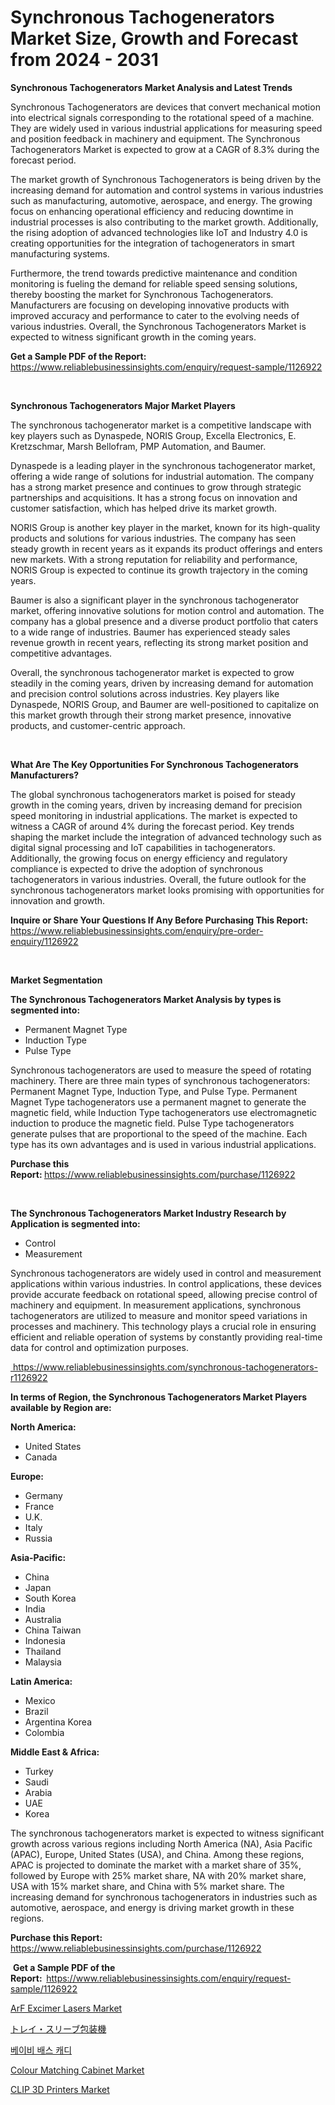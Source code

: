 <p><h1>Synchronous Tachogenerators Market Size, Growth and Forecast from 2024 - 2031</h1></p><p><strong>Synchronous Tachogenerators Market Analysis and Latest Trends</strong></p>
<p><p>Synchronous Tachogenerators are devices that convert mechanical motion into electrical signals corresponding to the rotational speed of a machine. They are widely used in various industrial applications for measuring speed and position feedback in machinery and equipment. The Synchronous Tachogenerators Market is expected to grow at a CAGR of 8.3% during the forecast period.</p><p>The market growth of Synchronous Tachogenerators is being driven by the increasing demand for automation and control systems in various industries such as manufacturing, automotive, aerospace, and energy. The growing focus on enhancing operational efficiency and reducing downtime in industrial processes is also contributing to the market growth. Additionally, the rising adoption of advanced technologies like IoT and Industry 4.0 is creating opportunities for the integration of tachogenerators in smart manufacturing systems.</p><p>Furthermore, the trend towards predictive maintenance and condition monitoring is fueling the demand for reliable speed sensing solutions, thereby boosting the market for Synchronous Tachogenerators. Manufacturers are focusing on developing innovative products with improved accuracy and performance to cater to the evolving needs of various industries. Overall, the Synchronous Tachogenerators Market is expected to witness significant growth in the coming years.</p></p>
<p><strong>Get a Sample PDF of the Report:&nbsp;</strong> <a href="https://www.reliablebusinessinsights.com/enquiry/request-sample/1126922">https://www.reliablebusinessinsights.com/enquiry/request-sample/1126922</a></p>
<p>&nbsp;</p>
<p><strong>Synchronous Tachogenerators Major Market Players</strong></p>
<p><p>The synchronous tachogenerator market is a competitive landscape with key players such as Dynaspede, NORIS Group, Excella Electronics, E. Kretzschmar, Marsh Bellofram, PMP Automation, and Baumer. </p><p>Dynaspede is a leading player in the synchronous tachogenerator market, offering a wide range of solutions for industrial automation. The company has a strong market presence and continues to grow through strategic partnerships and acquisitions. It has a strong focus on innovation and customer satisfaction, which has helped drive its market growth.</p><p>NORIS Group is another key player in the market, known for its high-quality products and solutions for various industries. The company has seen steady growth in recent years as it expands its product offerings and enters new markets. With a strong reputation for reliability and performance, NORIS Group is expected to continue its growth trajectory in the coming years.</p><p>Baumer is also a significant player in the synchronous tachogenerator market, offering innovative solutions for motion control and automation. The company has a global presence and a diverse product portfolio that caters to a wide range of industries. Baumer has experienced steady sales revenue growth in recent years, reflecting its strong market position and competitive advantages.</p><p>Overall, the synchronous tachogenerator market is expected to grow steadily in the coming years, driven by increasing demand for automation and precision control solutions across industries. Key players like Dynaspede, NORIS Group, and Baumer are well-positioned to capitalize on this market growth through their strong market presence, innovative products, and customer-centric approach.</p></p>
<p>&nbsp;</p>
<p><strong>What Are The Key Opportunities For Synchronous Tachogenerators Manufacturers?</strong></p>
<p><p>The global synchronous tachogenerators market is poised for steady growth in the coming years, driven by increasing demand for precision speed monitoring in industrial applications. The market is expected to witness a CAGR of around 4% during the forecast period. Key trends shaping the market include the integration of advanced technology such as digital signal processing and IoT capabilities in tachogenerators. Additionally, the growing focus on energy efficiency and regulatory compliance is expected to drive the adoption of synchronous tachogenerators in various industries. Overall, the future outlook for the synchronous tachogenerators market looks promising with opportunities for innovation and growth.</p></p>
<p><strong>Inquire or Share Your Questions If Any Before Purchasing This Report:</strong> <a href="https://www.reliablebusinessinsights.com/enquiry/pre-order-enquiry/1126922">https://www.reliablebusinessinsights.com/enquiry/pre-order-enquiry/1126922</a></p>
<p>&nbsp;</p>
<p><strong>Market Segmentation</strong></p>
<p><strong>The Synchronous Tachogenerators Market Analysis by types is segmented into:</strong></p>
<p><ul><li>Permanent Magnet Type</li><li>Induction Type</li><li>Pulse Type</li></ul></p>
<p><p>Synchronous tachogenerators are used to measure the speed of rotating machinery. There are three main types of synchronous tachogenerators: Permanent Magnet Type, Induction Type, and Pulse Type. Permanent Magnet Type tachogenerators use a permanent magnet to generate the magnetic field, while Induction Type tachogenerators use electromagnetic induction to produce the magnetic field. Pulse Type tachogenerators generate pulses that are proportional to the speed of the machine. Each type has its own advantages and is used in various industrial applications.</p></p>
<p><strong>Purchase this Report:&nbsp;</strong><a href="https://www.reliablebusinessinsights.com/purchase/1126922">https://www.reliablebusinessinsights.com/purchase/1126922</a></p>
<p>&nbsp;</p>
<p><strong>The Synchronous Tachogenerators Market Industry Research by Application is segmented into:</strong></p>
<p><ul><li>Control</li><li>Measurement</li></ul></p>
<p><p>Synchronous tachogenerators are widely used in control and measurement applications within various industries. In control applications, these devices provide accurate feedback on rotational speed, allowing precise control of machinery and equipment. In measurement applications, synchronous tachogenerators are utilized to measure and monitor speed variations in processes and machinery. This technology plays a crucial role in ensuring efficient and reliable operation of systems by constantly providing real-time data for control and optimization purposes.</p></p>
<p><a href="https://www.reliablebusinessinsights.com/synchronous-tachogenerators-r1126922">&nbsp;https://www.reliablebusinessinsights.com/synchronous-tachogenerators-r1126922</a></p>
<p><strong>In terms of Region, the Synchronous Tachogenerators Market Players available by Region are:</strong></p>
<p>
    <p> <strong> North America: </strong>
        <ul>
            <li>United States</li>
            <li>Canada</li>
        </ul>
        </p> 
    <p> <strong> Europe: </strong>
        <ul>
            <li>Germany</li>
            <li>France</li>
            <li>U.K.</li>
            <li>Italy</li>
            <li>Russia</li>
        </ul>
        </p> 
    <p> <strong> Asia-Pacific: </strong>
        <ul>
            <li>China</li>
            <li>Japan</li>
            <li>South Korea</li>
            <li>India</li>
            <li>Australia</li>
            <li>China Taiwan</li>
            <li>Indonesia</li>
            <li>Thailand</li>
            <li>Malaysia</li>
        </ul>
        </p> 
    <p> <strong> Latin America: </strong>
        <ul>
            <li>Mexico</li>
            <li>Brazil</li>
            <li>Argentina Korea</li>
            <li>Colombia</li>
        </ul>
        </p> 
    <p> <strong> Middle East & Africa: </strong>
        <ul>
            <li>Turkey</li>
            <li>Saudi</li>
            <li>Arabia</li>
            <li>UAE</li>
            <li>Korea</li>
        </ul>
    </p>
    </p>
<p><p>The synchronous tachogenerators market is expected to witness significant growth across various regions including North America (NA), Asia Pacific (APAC), Europe, United States (USA), and China. Among these regions, APAC is projected to dominate the market with a market share of 35%, followed by Europe with 25% market share, NA with 20% market share, USA with 15% market share, and China with 5% market share. The increasing demand for synchronous tachogenerators in industries such as automotive, aerospace, and energy is driving market growth in these regions.</p></p>
<p><strong>Purchase this Report: </strong><a href="https://www.reliablebusinessinsights.com/purchase/1126922">https://www.reliablebusinessinsights.com/purchase/1126922</a></p>
<p>&nbsp;<strong>Get a Sample PDF of the Report:&nbsp;&nbsp;</strong><a href="https://www.reliablebusinessinsights.com/enquiry/request-sample/1126922">https://www.reliablebusinessinsights.com/enquiry/request-sample/1126922</a></p>
<p><strong></strong></p>
<p><p><a href="https://github.com/btwcqfvq34/Market-Research-Report-List-1/blob/main/arf-excimer-lasers-market.md">ArF Excimer Lasers Market</a></p><p><a href="https://github.com/NikitaBruen/Market-Research-Report-List-1/blob/main/9489035165644.md">トレイ・スリーブ包装機</a></p><p><a href="https://github.com/lzrvbyqzftro57/Market-Research-Report-List-2/blob/main/6828679178767.md">베이비 배스 캐디</a></p><p><a href="https://github.com/sleepman642/Market-Research-Report-List-1/blob/main/colour-matching-cabinet-market.md">Colour Matching Cabinet Market</a></p><p><a href="https://issuu.com/reportprime-2/docs/clip-3d-printers-market-size-2030.pptx">CLIP 3D Printers Market</a></p></p>
